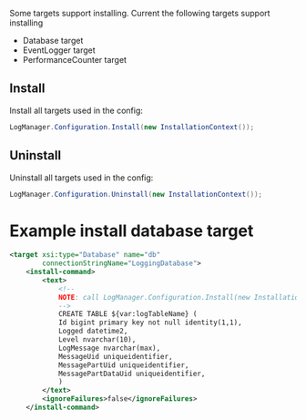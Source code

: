 Some targets support installing. Current the following targets support installing

- Database target
- EventLogger target
- PerformanceCounter target

## Install

Install all targets used in the config:

```c#
LogManager.Configuration.Install(new InstallationContext());
```

## Uninstall

Uninstall all targets used in the config:

```C#
LogManager.Configuration.Uninstall(new InstallationContext());
```

# Example install database target

```xml
<target xsi:type="Database" name="db"
        connectionStringName="LoggingDatabase">
    <install-command>
        <text>
            <!--
            NOTE: call LogManager.Configuration.Install(new InstallationContext()); To execute this query.
            -->
            CREATE TABLE ${var:logTableName} (
            Id bigint primary key not null identity(1,1),
            Logged datetime2,
            Level nvarchar(10),
            LogMessage nvarchar(max),
            MessageUid uniqueidentifier,
            MessagePartUid uniqueidentifier,
            MessagePartDataUid uniqueidentifier,
            )
        </text>
        <ignoreFailures>false</ignoreFailures>
    </install-command>
```
